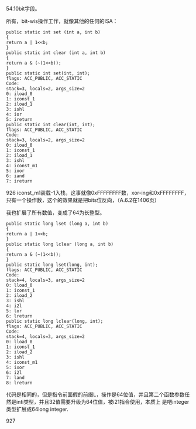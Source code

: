 54.10bit字段。

所有，bit-wis操作工作，就像其他的任何的ISA：

    public static int set (int a, int b)
    {
    return a | 1<<b;
    }
    public static int clear (int a, int b)
    {
    return a & (~(1<<b));
    }
    public static int set(int, int);
    flags: ACC_PUBLIC, ACC_STATIC
    Code:
    stack=3, locals=2, args_size=2
    0: iload_0
    1: iconst_1
    2: iload_1
    3: ishl
    4: ior
    5: ireturn
    public static int clear(int, int);
    flags: ACC_PUBLIC, ACC_STATIC
    Code:
    stack=3, locals=2, args_size=2
    0: iload_0
    1: iconst_1
    2: iload_1
    3: ishl
    4: iconst_m1
    5: ixor
    6: iand
    7: ireturn


926
iconst_m1装载-1入栈，这事就像0xFFFFFFFF数，xor-ing和0xFFFFFFFF，只有一个操作数，这个的效果就是把bits位反向，（A.6.2在1406页）

我也扩展了所有数值，变成了64为长整型。

    public static long lset (long a, int b)
    {
    return a | 1<<b;
    }
    public static long lclear (long a, int b)
    {
    return a & (~(1<<b));
    }
    public static long lset(long, int);
    flags: ACC_PUBLIC, ACC_STATIC
    Code:
    stack=4, locals=3, args_size=2
    0: lload_0
    1: iconst_1
    2: iload_2
    3: ishl
    4: i2l
    5: lor
    6: lreturn
    public static long lclear(long, int);
    flags: ACC_PUBLIC, ACC_STATIC
    Code:
    stack=4, locals=3, args_size=2
    0: lload_0
    1: iconst_1
    2: iload_2
    3: ishl
    4: iconst_m1
    5: ixor
    6: i2l
    7: land
    8: lreturn
    
代码是相同的，但是指令前面假的前缀L，操作是64位值，并且第二个函数参数任然是inti类型，并且32值需要升级为64位值，被i21指令使用，本质上
是吧integer类型扩展成64long integer.

927
